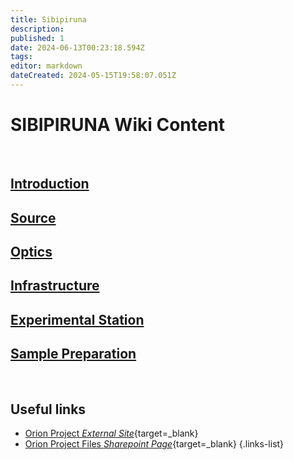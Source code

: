 ```yaml
---
title: Sibipiruna
description: 
published: 1
date: 2024-06-13T00:23:18.594Z
tags: 
editor: markdown
dateCreated: 2024-05-15T19:58:07.051Z
---
```


# SIBIPIRUNA Wiki Content

<br>

## [Introduction](/Orion/Sibipiruna/sib_intro)

## [Source](/Orion/Sibipiruna/sib_source)

## [Optics](/Orion/Sibipiruna/sib_optics)

## [Infrastructure](/Orion/Sibipiruna/sib_infra)

## [Experimental Station](/Orion/Sibipiruna/sib_exp_station)

## [Sample Preparation](/Orion/Sibipiruna/sib_sample_prep)

<br>

## Useful links

- [Orion Project *External Site*](https://cnpem.br/orion/){target=_blank}
- [Orion Project Files *Sharepoint Page*](https://cnpemcamp.sharepoint.com/sites/lnls/projectsII/SitePages/orionbeamlines.aspx){target=_blank}
{.links-list}
